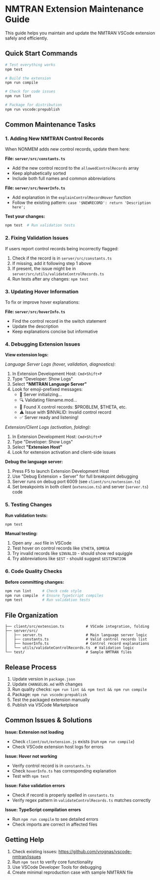 # NMTRAN Extension Maintenance Guide

This guide helps you maintain and update the NMTRAN VSCode extension safely and efficiently.

## Quick Start Commands

```bash
# Test everything works
npm test

# Build the extension
npm run compile

# Check for code issues
npm run lint

# Package for distribution
npm run vscode:prepublish
```

## Common Maintenance Tasks

### 1. Adding New NMTRAN Control Records

When NONMEM adds new control records, update them here:

**File: `server/src/constants.ts`**
- Add the new control record to the `allowedControlRecords` array
- Keep alphabetically sorted
- Include both full names and common abbreviations

**File: `server/src/hoverInfo.ts`**  
- Add explanation in the `explainControlRecordHover` function
- Follow the existing pattern: `case '$NEWRECORD': return 'Description here';`

**Test your changes:**
```bash
npm test  # Run validation tests
```

### 2. Fixing Validation Issues

If users report control records being incorrectly flagged:

1. Check if the record is in `server/src/constants.ts`
2. If missing, add it following step 1 above
3. If present, the issue might be in `server/src/utils/validateControlRecords.ts`
4. Run tests after any changes: `npm test`

### 3. Updating Hover Information

To fix or improve hover explanations:

**File: `server/src/hoverInfo.ts`**
- Find the control record in the switch statement
- Update the description
- Keep explanations concise but informative

### 4. Debugging Extension Issues

**View extension logs:**

*Language Server Logs (hover, validation, diagnostics):*
1. In Extension Development Host: `Cmd+Shift+P`
2. Type "Developer: Show Logs"
3. Select **"NMTRAN Language Server"**
4. Look for emoji-prefixed messages:
   - 🚀 Server initializing...
   - 🔍 Validating filename.mod...
   - 📄 Found X control records: $PROBLEM, $THETA, etc.
   - ⚠️  Issue with $INVALID: Invalid control record
   - ✅ Server ready and listening!

*Extension/Client Logs (activation, folding):*
1. In Extension Development Host: `Cmd+Shift+P`  
2. Type "Developer: Show Logs"
3. Select **"Extension Host"**
4. Look for extension activation and client-side issues

**Debug the language server:**
1. Press F5 to launch Extension Development Host
2. Use "Debug Extension + Server" for full breakpoint debugging
3. Server runs on debug port 6009 (see `client/src/extension.ts`)
4. Set breakpoints in both client (`extension.ts`) and server (`server.ts`) code

### 5. Testing Changes

**Run validation tests:**
```bash
npm test
```

**Manual testing:**
1. Open any `.mod` file in VSCode  
2. Test hover on control records like `$THETA`, `$OMEGA`
3. Try invalid records like `$INVALID` - should show red squiggle
4. Try abbreviations like `$EST` - should suggest `$ESTIMATION`

### 6. Code Quality Checks

**Before committing changes:**
```bash
npm run lint     # Check code style
npm run compile  # Ensure TypeScript compiles
npm test         # Run validation tests
```

## File Organization

```
├── client/src/extension.ts          # VSCode integration, folding
├── server/src/
│   ├── server.ts                    # Main language server logic  
│   ├── constants.ts                 # Valid control records list
│   ├── hoverInfo.ts                 # Control record explanations
│   └── utils/validateControlRecords.ts  # Validation logic
└── test/                            # Sample NMTRAN files
```

## Release Process

1. Update version in `package.json`
2. Update `CHANGELOG.md` with changes
3. Run quality checks: `npm run lint && npm test && npm run compile`
4. Package: `npm run vscode:prepublish`
5. Test the packaged extension manually
6. Publish via VSCode Marketplace

## Common Issues & Solutions

**Issue: Extension not loading**
- Check `client/out/extension.js` exists (run `npm run compile`)
- Check VSCode extension host logs for errors

**Issue: Hover not working**  
- Verify control record is in `constants.ts`
- Check `hoverInfo.ts` has corresponding explanation
- Test with `npm test`

**Issue: False validation errors**
- Check if record is properly spelled in `constants.ts`
- Verify regex pattern in `validateControlRecords.ts` matches correctly

**Issue: TypeScript compilation errors**
- Run `npm run compile` to see detailed errors
- Check imports are correct in affected files

## Getting Help

1. Check existing issues: https://github.com/vrognas/vscode-nmtran/issues
2. Run `npm test` to verify core functionality  
3. Use VSCode Developer Tools for debugging
4. Create minimal reproduction case with sample NMTRAN file